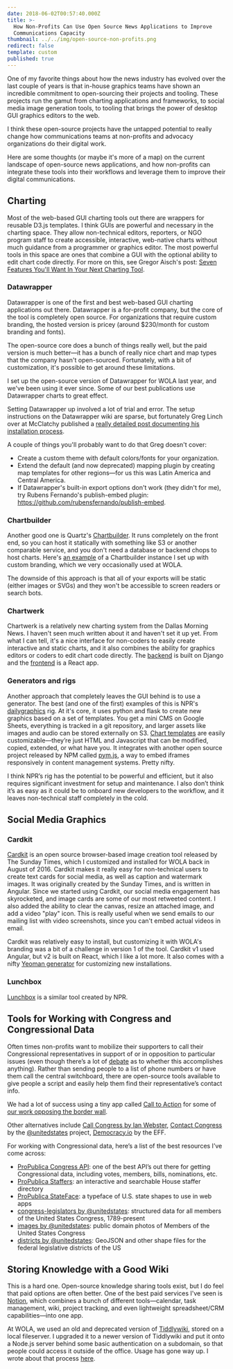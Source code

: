 ```yaml
---
date: 2018-06-02T00:57:40.000Z
title: >-
  How Non-Profits Can Use Open Source News Applications to Improve 
  Communications Capacity
thumbnail: ../../img/open-source-non-profits.png
redirect: false
template: custom
published: true
---
```


One of my favorite things about how the news industry has evolved over the last couple of years is that in-house graphics teams have shown an incredible commitment to open-sourcing their projects and tooling. These projects run the gamut from charting applications and frameworks, to social media image generation tools, to tooling that brings the power of desktop GUI graphics editors to the web.

I think these open-source projects have the untapped potential to really change how communications teams at non-profits and advocacy organizations do their digital work.

Here are some thoughts (or maybe it's more of a map) on the current landscape of open-source news applications, and how non-profits can integrate these tools into their workflows and leverage them to improve their digital communications.

## Charting

Most of the web-based GUI charting tools out there are wrappers for reusable D3.js templates. I think GUIs are powerful and necessary in the charting space. They allow non-technical editors, reporters, or NGO program staff to create accessible, interactive, web-native charts without much guidance from a programmer or graphics editor. The most powerful tools in this space are ones that combine a GUI with the optional ability to edit chart code directly. For more on this, see Gregor Aisch's post: [Seven Features You'll Want In Your Next Charting Tool](https://www.vis4.net/blog/2015/03/seven-features-youll-wantin-your-next-charting-tool/#expert-custom-javascript-mode).

### Datawrapper

Datawrapper is one of the first and best web-based GUI charting applications out there. Datawrapper is a for-profit company, but the core of the tool is completely open source. For organizations that require custom branding, the hosted version is pricey (around \$230/month for custom branding and fonts).

The open-source core does a bunch of things really well, but the paid version is much better—it has a bunch of really nice chart and map types that the company hasn't open-sourced. Fortunately, with a bit of customization, it's possible to get around these limitations.

I set up the open-source version of Datawrapper for WOLA last year, and we've been using it ever since. Some of our best publications use Datawrapper charts to great effect.

Setting Datawrapper up involved a lot of trial and error. The setup instructions on the Datawrapper wiki are sparse, but fortunately Greg Linch over at McClatchy published a [really detailed post documenting his installation process](http://www.greglinch.com/2016/07/datawrapper-step-by-step-installation-guide-for-ubuntu-on-aws.html).

A couple of things you'll probably want to do that Greg doesn't cover:

- Create a custom theme with default colors/fonts for your organization.
- Extend the default (and now deprecated) mapping plugin by creating map templates for other regions—for us this was Latin America and Central America.
- If Datawrapper's built-in export options don't work (they didn't for me), try Rubens Fernando's publish-embed plugin: https://github.com/rubensfernando/publish-embed.

### Chartbuilder

Another good one is Quartz's [Chartbuilder](https://github.com/Quartz/Chartbuilder). It runs completely on the front end, so you can host it statically with something like S3 or another comparable service, and you don't need a database or backend chops to host charts. Here's [an example](https://interactives.wola.org/chartbuilder/) of a Chartbuilder instance I set up with custom branding, which we very occasionally used at WOLA.

The downside of this approach is that all of your exports will be static (either images or SVGs) and they won't be accessible to screen readers or search bots.

### Chartwerk

Chartwerk is a relatively new charting system from the Dallas Morning News. I haven't seen much written about it and haven't set it up yet. From what I can tell, it's a nice interface for non-coders to easily create interactive and static charts, and it also combines the ability for graphics editors or coders to edit chart code directly. The [backend](https://github.com/DallasMorningNews/django-chartwerk) is built on Django and the [frontend](https://github.com/DallasMorningNews/chartwerk-editor) is a React app.

### Generators and rigs

Another approach that completely leaves the GUI behind is to use a generator. The best (and one of the first) examples of this is NPR's [dailygraphics](https://github.com/nprapps/dailygraphics) rig. At it's core, it uses python and flask to create new graphics based on a set of templates. You get a mini CMS on Google Sheets, everything is tracked in a git repository, and larger assets like images and audio can be stored externally on S3. [Chart templates](https://github.com/nprapps/dailygraphics/tree/master/graphic_templates) are easily customizable—they’re just HTML and Javascript that can be modified, copied, extended, or what have you. It integrates with another open source project released by NPM called [pym.js](http://blog.apps.npr.org/pym.js/), a way to embed iframes responsively in content management systems. Pretty nifty.

I think NPR’s rig has the potential to be powerful and efficient, but it also requires significant investment for setup and maintenance. I also don’t think it’s as easy as it could be to onboard new developers to the workflow, and it leaves non-technical staff completely in the cold.

## Social Media Graphics

### Cardkit

[Cardkit](https://github.com/times/cardkit) is an open source browser-based image creation tool released by The Sunday Times, which I customized and installed for WOLA back in August of 2016. Cardkit makes it really easy for non-technical users to create text cards for social media, as well as caption and watermark images. It was originally created by the Sunday Times, and is written in Angular. Since we started using Cardkit, our social media engagement has skyrocketed, and image cards are some of our most retweeted content. I also added the ability to clear the canvas, resize an attached image, and add a video "play" icon. This is really useful when we send emails to our mailing list with video screenshots, since you can't embed actual videos in email.

<tweet tweetid=“824358393062297600”></tweet>

Cardkit was relatively easy to install, but customizing it with WOLA's branding was a bit of a challenge in version 1 of the tool. Cardkit v1 used Angular, but v2 is built on React, which I like a lot more. It also comes with a nifty [Yeoman generator](https://www.github.com/times/generator-cardkit) for customizing new installations.

### Lunchbox

[Lunchbox](http://blog.apps.npr.org/lunchbox/) is a similar tool created by NPR.

## Tools for Working with Congress and Congressional Data

Often times non-profits want to mobilize their supporters to call their Congressional representatives in support of or in opposition to particular issues (even though there’s a lot of [debate](https://www.newyorker.com/magazine/2017/03/06/what-calling-congress-achieves) as to whether this accomplishes anything). Rather than sending people to a list of phone numbers or have them call the central switchboard, there are open-source tools available to give people a script and easily help them find their representative’s contact info.

We had a lot of success using a tiny app called [Call to Action](https://github.com/lachlanjc/calltoaction) for some of [our work opposing the border wall](https://interactives.wola.org/stopthewall/).

Other alternatives include [Call Congress by Ian Webster](https://github.com/typpo/call-congress), [Contact Congress](https://github.com/unitedstates/contact-congress) by the [@unitedstates](https://theunitedstates.io/) project, [Democracy.io](https://democracy.io/) by the EFF.

For working with Congressional data, here’s a list of the best resources I’ve come across:

- [ProPublica Congress API](https://projects.propublica.org/api-docs/congress-api/): one of the best API’s out there for getting Congressional data, including votes, members, bills, nominations, etc.
- [ProPublica Staffers](https://github.com/propublica/staffers): an interactive and searchable House staffer directory
- [ProPublica StateFace](https://github.com/propublica/stateface): a typeface of U.S. state shapes to use in web apps
- [congress-legislators by @unitedstates](https://github.com/unitedstates/congress-legislators): structured data for all members of the United States Congress, 1789-present
- [images by @unitedstates](https://github.com/unitedstates/images): public domain photos of Members of the United States Congress
- [districts by @unitedstates](https://github.com/unitedstates/districts): GeoJSON and other shape files for the federal legislative districts of the US

## Storing Knowledge with a Good Wiki

This is a hard one. Open-source knowledge sharing tools exist, but I do feel that paid options are often better. One of the best paid services I've seen is [Notion](https://www.notion.so/), which combines a bunch of different tools—calendar, task management, wiki, project tracking, and even lightweight spreadsheet/CRM capabilities—into one app.

At WOLA, we used an old and deprecated version of [Tiddlywiki](https://tiddlywiki.com/), stored on a local fileserver. I upgraded it to a newer version of Tiddlywiki and put it onto a Node.js server behind some basic authentication on a subdomain, so that people could access it outside of the office. Usage has gone way up. I wrote about that process [here](/posts/installing-node-tiddlywiki-on-an-ubuntu-vps/).
